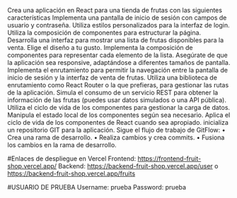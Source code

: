 Crea una aplicación en React para una tienda de frutas con las siguientes características
Implementa una pantalla de inicio de sesión con campos de usuario y contraseña.
Utiliza estilos personalizados para la interfaz de login.
Utiliza la composición de componentes para estructurar la página.
Desarrolla una interfaz para mostrar una lista de frutas disponibles para la venta.
Elige el diseño a tu gusto.
Implementa la composición de componentes para representar cada elemento de la lista.
Asegúrate de que la aplicación sea responsive, adaptándose a diferentes tamaños de pantalla.
Implementa el enrutamiento para permitir la navegación entre la pantalla de inicio de sesión y la interfaz de venta de frutas.
Utiliza una biblioteca de enrutamiento como React Router o la que prefieras, para gestionar las rutas de la aplicación.
Simula el consumo de un servicio REST para obtener la información de las frutas (puedes usar datos simulados o una API pública).
Utiliza el ciclo de vida de los componentes para gestionar la carga de datos.
Manipula el estado local de los componentes según sea necesario.
Aplica el ciclo de vida de los componentes de React cuando sea apropiado.
inicializa un repositorio GIT para la aplicación.
Sigue el flujo de trabajo de GitFlow:
• Crea una rama de desarrollo.
• Realiza cambios y crea commits.
• Fusiona los cambios en la rama de desarrollo.

#Enlaces de despliegue en Vercel
Frontend:   https://frontend-fruit-shop.vercel.app/
Backend:    https://backend-fruit-shop.vercel.app/user o https://backend-fruit-shop.vercel.app/fruits

#USUARIO DE PRUEBA
Username: prueba
Password: prueba
